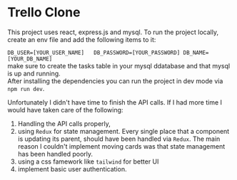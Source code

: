 # Trello Clone
This project uses react, express.js and mysql. To run the project locally, create an env file and add the following items to it:   
      
   ``DB_USER=[YOUR_USER_NAME]  
     DB_PASSWORD=[YOUR_PASSWORD]
     DB_NAME=[YOUR_DB_NAME]
   ``   
   make sure to create the tasks table in your mysql ddatabase and that mysql is up and running.   
   After installing the dependencies you can run the project in dev mode via `npm run dev`.   
   
   Unfortunately I didn't have time to finish the API calls. If I had more time I would have taken care of the following:
   1. Handling the API calls properly,
   2. using `Redux` for state management. Every single place that a component is updating its parent, should have been handled via `Redux`. The main reason I couldn't implement moving cards was that state management has been handled poorly.
   3. using a css famework like `tailwind` for better UI
   4. implement basic user authentication.

   
   


